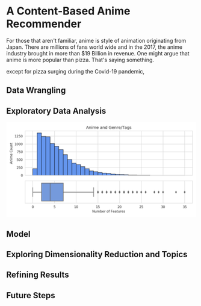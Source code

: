 # A Content-Based Anime Recommender

For those that aren't familiar, anime is style of animation originating from Japan. There are millions of fans world wide and in the 2017, the anime industry brought in more than $19 Billion in revenue. One might argue that anime is more popular than pizza. That's saying something. 

<script 
type="text/javascript" src="https://ssl.gstatic.com/trends_nrtr/2213_RC01/embed_loader.js"></script> <script type="text/javascript"> trends.embed.renderExploreWidget("TIMESERIES", {"comparisonItem":[{"keyword":"/m/0663v","geo":"","time":"2004-01-01 2020-06-11"},{"keyword":"/m/0jxy","geo":"","time":"2004-01-01 2020-06-11"}],"category":0,"property":""}, {"exploreQuery":"date=all&q=%2Fm%2F0663v,%2Fm%2F0jxy","guestPath":"https://trends.google.com:443/trends/embed/"}); </script>

except for pizza surging during the Covid-19 pandemic, 

## Data Wrangling

## Exploratory Data Analysis

![anime_feature_counts](<https://github.com/sn-ekstrand/content-based-anime-recommender/blob/master/images/anime_feature_counts.png> "Anime Feature Counts")

## Model

## Exploring Dimensionality Reduction and Topics

## Refining Results

## Future Steps

